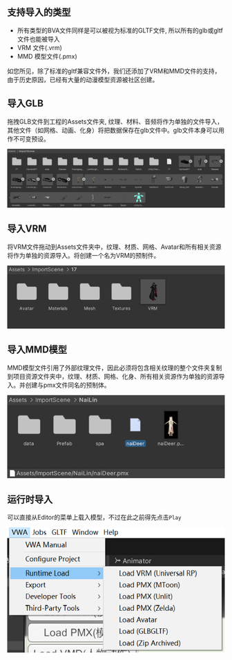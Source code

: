 ## 支持导入的类型

- 所有类型的BVA文件同样是可以被视为标准的GLTF文件, 所以所有的glb或gltf文件也能被导入
- VRM 文件(.vrm)
- MMD 模型文件(.pmx)

如您所见，除了标准的gltf兼容文件外，我们还添加了VRM和MMD文件的支持，由于历史原因，已经有大量的动漫模型资源被社区创建。

## 导入GLB

拖拽GLB文件到工程的Assets文件夹, 纹理、材料、音频将作为单独的文件导入，其他文件（如网格、动画、化身）将把数据保存在glb文件中。glb文件本身可以用作不可变预设。

![glb](pics/import_glb.png)


## 导入VRM

将VRM文件拖动到Assets文件夹中，纹理、材质、网格、Avatar和所有相关资源将作为单独的资源导入。将创建一个名为VRM的预制件。

![glb](pics/import_vrm.png)


## 导入MMD模型

MMD模型文件引用了外部纹理文件，因此必须将包含相关纹理的整个文件夹复制到项目资源文件夹中，纹理、材质、网格、化身、所有相关资源作为单独的资源导入。并创建与pmx文件同名的预制体。

![glb](pics/import_pmx.png)


## 运行时导入

可以直接从Editor的菜单上载入模型，不过在此之前得先点击`Play`

![glb](pics/runtime_load_on_menu.png)